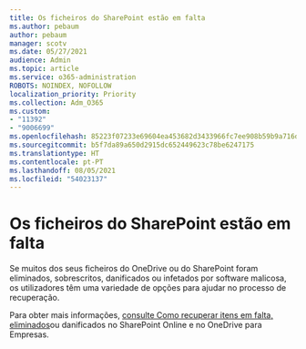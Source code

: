 ```yaml
---
title: Os ficheiros do SharePoint estão em falta
ms.author: pebaum
author: pebaum
manager: scotv
ms.date: 05/27/2021
audience: Admin
ms.topic: article
ms.service: o365-administration
ROBOTS: NOINDEX, NOFOLLOW
localization_priority: Priority
ms.collection: Adm_O365
ms.custom:
- "11392"
- "9006699"
ms.openlocfilehash: 85223f07233e69604ea453682d3433966fc7ee908b59b9a716d9ba99950c9e62
ms.sourcegitcommit: b5f7da89a650d2915dc652449623c78be6247175
ms.translationtype: HT
ms.contentlocale: pt-PT
ms.lasthandoff: 08/05/2021
ms.locfileid: "54023137"
---
```

# <a name="sharepoint-files-are-missing"></a>Os ficheiros do SharePoint estão em falta

Se muitos dos seus ficheiros do OneDrive ou do SharePoint foram eliminados, sobrescritos, danificados ou infetados por software malicosa, os utilizadores têm uma variedade de opções para ajudar no processo de recuperação.

Para obter mais informações, [consulte Como recuperar itens em falta, eliminados](https://go.microsoft.com/fwlink/?linkid=2110774)ou danificados no SharePoint Online e no OneDrive para Empresas.
